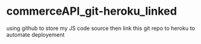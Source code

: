# commerceAPI_git-heroku_linked
using github to store my JS code source
then link this git repo to heroku to automate deployement
